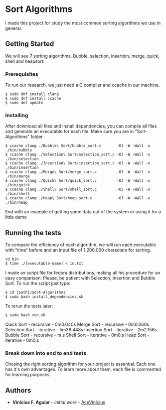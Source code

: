 # Sort Algorithms

I made this project for study the most common sorting algorithms we use in general.

## Getting Started

We will see 7 sorting algorithms. Bubble, selection, insertion, merge, quick, shell and heapsort.

### Prerequisites

To run our research, we just need a C compiler and ccache in our machine.

```
$ sudo dnf install clang
$ sudo dnf install ccache
$ sudo dnf update
```

### Installing

After download all files and install dependencies, you can compile all files and generate an executable for each file. Make sure you are in "Sort-Algorithms" folder.


```
$ ccache clang ./Bubble\ Sort/bubble_sort.c       -O3 -W -Wall -o ./bin/bubble
$ ccache clang ./Selection\ Sort/selection_sort.c -O3 -W -Wall -o ./bin/selection
$ ccache clang ./Insertion\ Sort/insertion_sort.c -O3 -W -Wall -o ./bin/insertion 
$ ccache clang ./Merge\ Sort/merge_sort.c         -O3 -W -Wall -o ./bin/merge
$ ccache clang ./Quick\ Sort/quick_sort.c         -O3 -W -Wall -o ./bin/quick
$ ccache clang ./Shell\ Sort/shell_sort.c         -O3 -W -Wall -o ./bin/shell
$ ccache clang ./Heap\ Sort/heap_sort.c           -O3 -W -Wall -o ./bin/heap
```

End with an example of getting some data out of the system or using it for a little demo

## Running the tests

To compare the efficiency of each algorithm, we will run each executable with "time" before and an input file of 1.200.000 characters for sorting.

```
cd bin
$ time ./[executable-name] < in.txt
```

I made an script file for fedora distributions, making all his procedure for an easy comparison. Please, be patient with Selection, Insertion and Bubble Sort. To run the script just type:

```
$ cd [path]/Sort-Algorithms
$ sudo bash install_dependencies.sh
```

To rerun the tests later:

```
$ sudo bash run.sh
```

Quick Sort     - recursive - 0m0.040s
Merge Sort     - recursive - 0m0.060s
Selection Sort - iterative - 5m38.448s
Insertion Sort - iterative - 2m2.156s
Bubble Sort    - recursive - m.s
Shell Sort     - iterative - 0m0.s
Heap Sort      - iterative - 0m0.s

### Break down into end to end tests

Chosing the right sorting algorithm for your project is essential. Each one has it's own advantages. To learn more about them, each file is commented for learning purposes.

## Authors

* **Vinícius F. Aguiar** - *Initial work* - [AceVinícius](https://github.com/AceVinicius)
